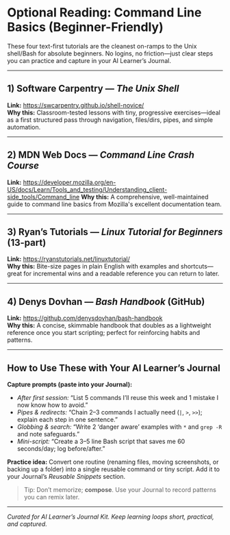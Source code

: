 # Optional Reading: Command Line Basics (Beginner-Friendly)

These four text-first tutorials are the cleanest on-ramps to the Unix shell/Bash for absolute beginners. No logins, no friction—just clear steps you can practice and capture in your AI Learner’s Journal.

---

## 1) Software Carpentry — *The Unix Shell*
**Link:** https://swcarpentry.github.io/shell-novice/  
**Why this:** Classroom-tested lessons with tiny, progressive exercises—ideal as a first structured pass through navigation, files/dirs, pipes, and simple automation.

---

## 2) MDN Web Docs — *Command Line Crash Course*
**Link:** https://developer.mozilla.org/en-US/docs/Learn/Tools_and_testing/Understanding_client-side_tools/Command_line
**Why this:** A comprehensive, well-maintained guide to command line basics from Mozilla's excellent documentation team.

---

## 3) Ryan’s Tutorials — *Linux Tutorial for Beginners* (13-part)
**Link:** https://ryanstutorials.net/linuxtutorial/  
**Why this:** Bite-size pages in plain English with examples and shortcuts—great for incremental wins and a readable reference you can return to later.

---

## 4) Denys Dovhan — *Bash Handbook* (GitHub)
**Link:** https://github.com/denysdovhan/bash-handbook  
**Why this:** A concise, skimmable handbook that doubles as a lightweight reference once you start scripting; perfect for reinforcing habits and patterns.

---

## How to Use These with Your AI Learner’s Journal

**Capture prompts (paste into your Journal):**
- *After first session:* “List 5 commands I’ll reuse this week and 1 mistake I now know how to avoid.”  
- *Pipes & redirects:* “Chain 2–3 commands I actually need (`|`, `>`, `>>`); explain each step in one sentence.”  
- *Globbing & search:* “Write 2 ‘danger aware’ examples with `*` and `grep -R` and note safeguards.”  
- *Mini-script:* “Create a 3–5 line Bash script that saves me 60 seconds/day; log before/after.”

**Practice idea:** Convert one routine (renaming files, moving screenshots, or backing up a folder) into a single reusable command or tiny script. Add it to your Journal’s *Reusable Snippets* section.

> Tip: Don’t memorize; **compose**. Use your Journal to record patterns you can remix later.

---

*Curated for AI Learner’s Journal Kit. Keep learning loops short, practical, and captured.*
